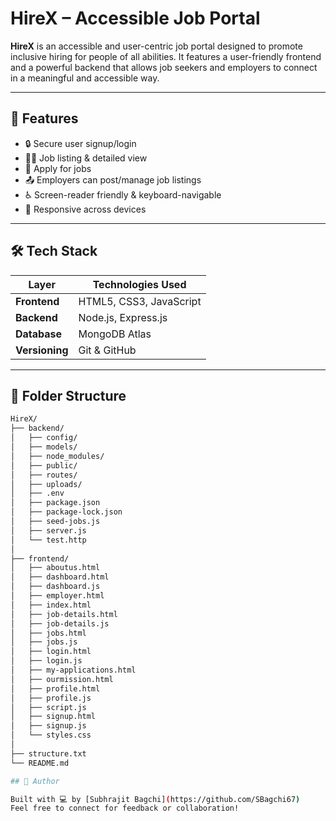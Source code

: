 # HireX – Accessible Job Portal

**HireX** is an accessible and user-centric job portal designed to promote inclusive hiring for people of all abilities. It features a user-friendly frontend and a powerful backend that allows job seekers and employers to connect in a meaningful and accessible way.

---

## 🌟 Features

- 🔒 Secure user signup/login
- 🧑‍💼 Job listing & detailed view
- 📝 Apply for jobs
- 📤 Employers can post/manage job listings
- ♿ Screen-reader friendly & keyboard-navigable
- 📱 Responsive across devices

---

## 🛠️ Tech Stack

| Layer          | Technologies Used              |
|----------------|-------------------------------|
| **Frontend**   | HTML5, CSS3, JavaScript        |
| **Backend**    | Node.js, Express.js            |
| **Database**   | MongoDB Atlas                  |
| **Versioning** | Git & GitHub                   |

---

## 📁 Folder Structure

```bash
HireX/
├── backend/
│   ├── config/
│   ├── models/
│   ├── node_modules/
│   ├── public/
│   ├── routes/
│   ├── uploads/
│   ├── .env
│   ├── package.json
│   ├── package-lock.json
│   ├── seed-jobs.js
│   ├── server.js
│   └── test.http
│
├── frontend/
│   ├── aboutus.html
│   ├── dashboard.html
│   ├── dashboard.js
│   ├── employer.html
│   ├── index.html
│   ├── job-details.html
│   ├── job-details.js
│   ├── jobs.html
│   ├── jobs.js
│   ├── login.html
│   ├── login.js
│   ├── my-applications.html
│   ├── ourmission.html
│   ├── profile.html
│   ├── profile.js
│   ├── script.js
│   ├── signup.html
│   ├── signup.js
│   └── styles.css
│
├── structure.txt
└── README.md

## 🤝 Author

Built with 💻 by [Subhrajit Bagchi](https://github.com/SBagchi67)  
Feel free to connect for feedback or collaboration!
